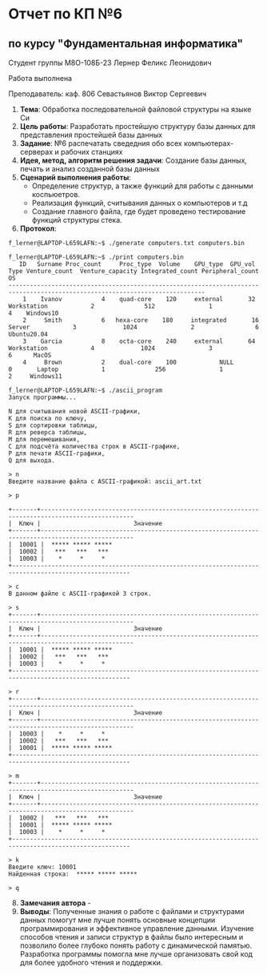 # Отчет по КП №6
## по курсу "Фундаментальная информатика"

Студент группы М8О-108Б-23 Лернер Феликс Леонидович

Работа выполнена 

Преподаватель: каф. 806 Севастьянов Виктор Сергеевич

1. **Тема**: Обработка последовательной файловой структуры на языке Си
2. **Цель работы**: Разработать простейшую структуру базы данных для представления простейшей базы данных
3. **Задание**: №6 распечатать сведедния обо всех компьютерах-серверах и рабочих станциях
4. **Идея, метод, алгоритм решения задачи**: Создание базы данных, печать и анализ созданной базы данных
5. **Сценарий выполнения работы**: 
    - Определение структур, а также функций для работы с данными коспьюетров.
    - Реализация функций, считывания данных о компьютеров и т.д
    - Создание главного файла, где будет проведено тестирование функций структуры стека.
6. **Протокол**:
```
f_lerner@LAPTOP-L659LAFN:~$ ./generate computers.txt computers.bin

f_lerner@LAPTOP-L659LAFN:~$ ./print computers.bin
   ID   Surname Proc_count     Proc_type  Volume    GPU_type  GPU_vol    Type Venture_count  Venture_capacity Integrated_count Peripheral_count             OS
-----------------------------------------------------------------------------------------------------------------------------
    1    Ivanov           4    quad-core    120     external       32 Workstation            2              512               1                 4    Windows10
    2     Smith           6   hexa-core    180     integrated       16      Server            3             1024               2                 6     Ubuntu20.04
    3    Garcia           8    octa-core    240     external       64 Workstation            4             1024               3                 6      MacOS
    4     Brown           2    dual-core    100            NULL        0       Laptop            1              256               1                 2     Windows11

f_lerner@LAPTOP-L659LAFN:~$ ./ascii_program
Запуск программы...

N для считывания новой ASCII-графики,
K для поиска по ключу,
S для сортировки таблицы,
R для реверса таблицы,
M для перемешивания,
C для подсчёта количества строк в ASCII-графике,
P для печати ASCII-графики,
Q для выхода.

> n
Введите название файла с ASCII-графикой: ascii_art.txt

> p

+-------+------------------------------------------------------------------------------------------------
|  Ключ |                          Значение                                                              
+-------+------------------------------------------------------------------------------------------------
|  10001 |  ***** ***** *****  
|  10002 |   ***   ***   ***
|  10003 |    *     *     *
+-------------------------------------------------------------------------------------------------------

> c
В данном файле с ASCII-графикой 3 строк.

> s
+-------+------------------------------------------------------------------------------------------------
|  Ключ |                          Значение                                                              
+-------+------------------------------------------------------------------------------------------------
|  10001 |  ***** ***** *****  
|  10002 |   ***   ***   ***
|  10003 |    *     *     *
+-------------------------------------------------------------------------------------------------------

> r
+-------+------------------------------------------------------------------------------------------------
|  Ключ |                          Значение                                                              
+-------+------------------------------------------------------------------------------------------------
|  10003 |    *     *     *  
|  10002 |   ***   ***   ***
|  10001 |  ***** ***** *****
+-------------------------------------------------------------------------------------------------------

> m
+-------+------------------------------------------------------------------------------------------------
|  Ключ |                          Значение                                                              
+-------+------------------------------------------------------------------------------------------------
|  10002 |   ***   ***   ***
|  10001 |  ***** ***** *****
|  10003 |    *     *     *
+-------------------------------------------------------------------------------------------------------

> k
Введите ключ: 10001
Найденная строка:  ***** ***** *****

> q
```

8. **Замечания автора** -
9. **Выводы**: Полученные знания о работе с файлами и структурами данных помогут мне лучше понять основные концепции программирования и эффективное управление данными. Изучение способов чтения и записи структур в файлы было интересным и позволило более глубоко понять работу с динамической памятью. Разработка программы помогла мне лучше организовать свой код для более удобного чтения и поддержки.
